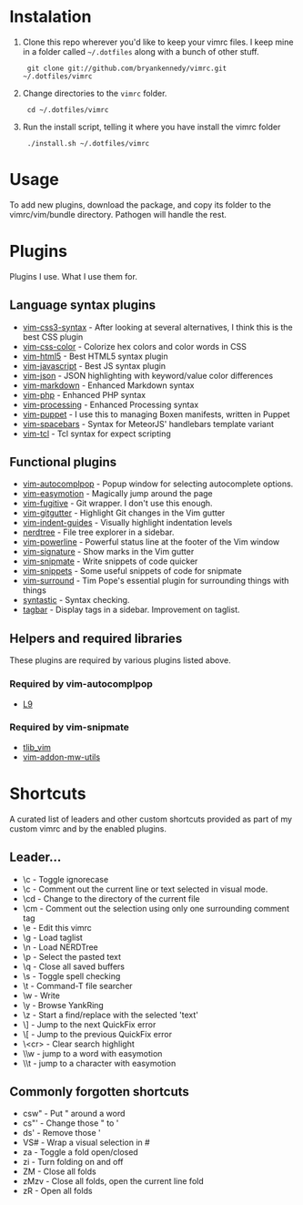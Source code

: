 # Instalation
1. Clone this repo wherever you'd like to keep your vimrc files. I keep mine in a folder called `~/.dotfiles` along with a bunch of other stuff.

        git clone git://github.com/bryankennedy/vimrc.git ~/.dotfiles/vimrc

1. Change directories to the `vimrc` folder.

        cd ~/.dotfiles/vimrc

1. Run the install script, telling it where you have install the vimrc folder

        ./install.sh ~/.dotfiles/vimrc

# Usage
To add new plugins, download the package, and copy its folder to the vimrc/vim/bundle directory. Pathogen will handle the rest.

# Plugins
Plugins I use. What I use them for.

## Language syntax plugins
* [vim-css3-syntax](https://github.com/hail2u/vim-css3-syntax) - After looking at several alternatives, I think this is the best CSS plugin
* [vim-css-color](https://github.com/ap/vim-css-color/) - Colorize hex colors and color words in CSS
* [vim-html5](https://github.com/othree/html5.vim/) - Best HTML5 syntax plugin
* [vim-javascript](https://github.com/pangloss/vim-javascript/) - Best JS syntax plugin
* [vim-json](https://github.com/elzr/vim-json) - JSON highlighting with keyword/value color differences
* [vim-markdown](https://github.com/plasticboy/vim-markdown/) - Enhanced Markdown syntax
* [vim-php](https://github.com/StanAngeloff/php.vim) - Enhanced PHP syntax
* [vim-processing](https://github.com/sophacles/vim-processing/) - Enhanced Processing syntax
* [vim-puppet](https://github.com/rodjek/vim-puppet/) - I use this to managing Boxen manifests, written in Puppet
* [vim-spacebars](https://github.com/Slava/vim-spacebars/) - Syntax for MeteorJS' handlebars template variant
* [vim-tcl](https://github.com/vim-scripts/tcl.vim--smithfield/) - Tcl syntax for expect scripting

## Functional plugins

* [vim-autocomplpop](http://www.vim.org/scripts/script.php?script_id=1879) - Popup window for selecting autocomplete options.
* [vim-easymotion](https://github.com/Lokaltog/vim-easymotion/) - Magically jump around the page
* [vim-fugitive](https://github.com/tpope/vim-fugitive/) - Git wrapper. I don't use this enough.
* [vim-gitgutter](https://github.com/airblade/vim-gitgutter/) - Highlight Git changes in the Vim gutter
* [vim-indent-guides](https://github.com/nathanaelkane/vim-indent-guides/) - Visually highlight indentation levels
* [nerdtree](https://github.com/scrooloose/nerdtree/) - File tree explorer in a sidebar.
* [vim-powerline](https://github.com/Lokaltog/vim-powerline) - Powerful status line at the footer of the Vim window
* [vim-signature](https://github.com/kshenoy/vim-signature) - Show marks in the Vim gutter
* [vim-snipmate](https://github.com/garbas/vim-snipmate) - Write snippets of code quicker
* [vim-snippets](https://github.com/honza/vim-snippets.git) - Some useful snippets of code for snipmate
* [vim-surround](https://github.com/tpope/vim-surround/) - Tim Pope's essential plugin for surrounding things with things
* [syntastic](https://github.com/scrooloose/syntastic/) - Syntax checking.
* [tagbar](https://github.com/majutsushi/tagbar) - Display tags in a sidebar. Improvement on taglist.

## Helpers and required libraries
These plugins are required by various plugins listed above.
### Required by vim-autocomplpop
* [L9](http://www.vim.org/scripts/script.php?script_id=3252)

### Required by vim-snipmate
* [tlib_vim](https://github.com/tomtom/tlib_vim.git)
* [vim-addon-mw-utils](https://github.com/MarcWeber/vim-addon-mw-utils.git)

# Shortcuts
A curated list of leaders and other custom shortcuts provided as part of my custom vimrc and by the enabled plugins.

## Leader...
* \c - Toggle ignorecase
* \c<space> - Comment out the current line or text selected in visual mode.
* \cd - Change to the directory of the current file
* \cm - Comment out the selection using only one surrounding comment tag
* \e - Edit this vimrc
* \g - Load taglist
* \n - Load NERDTree
* \p - Select the pasted text
* \q - Close all saved buffers
* \s - Toggle spell checking
* \t - Command-T file searcher
* \w - Write
* \y - Browse YankRing
* \z - Start a find/replace with the selected 'text'
* \\\] - Jump to the next QuickFix error
* \\\[ - Jump to the previous QuickFix error
* \\\<cr> - Clear search highlight
* \\\w - jump to a word with easymotion
* \\\t - jump to a character with easymotion

## Commonly forgotten shortcuts
* csw" - Put " around a word
* cs"' - Change those " to '
* ds' - Remove those '
* VS# - Wrap a visual selection in #
* za - Toggle a fold open/closed
* zi - Turn folding on and off
* ZM - Close all folds
* zMzv - Close all folds, open the current line fold
* zR - Open all folds
